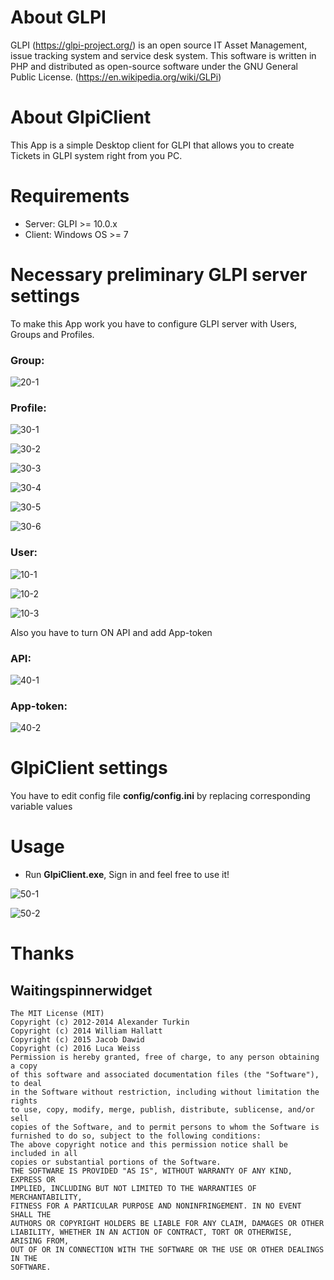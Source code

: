 # About GLPI
GLPI (https://glpi-project.org/) is an open source IT Asset Management, issue tracking system and service desk system. This software is written in PHP and distributed as open-source software under the GNU General Public License. (https://en.wikipedia.org/wiki/GLPi)

# About GlpiClient
This App is a simple Desktop client for GLPI that allows you to create Tickets in GLPI system right from you PC.

# Requirements
- Server: GLPI >= 10.0.x
- Client: Windows OS >= 7

# Necessary preliminary GLPI server settings
To make this App work you have to configure GLPI server with Users, Groups and Profiles. 

### Group:

![20-1](https://user-images.githubusercontent.com/9415718/179287310-4acd5926-672f-411c-becb-6b00bd069a87.jpg)

### Profile:

![30-1](https://user-images.githubusercontent.com/9415718/179287354-26764b80-4226-4955-aab5-b515a957dda0.jpg)

![30-2](https://user-images.githubusercontent.com/9415718/179287396-536bf822-f167-44b7-b603-70a393076fae.jpg)

![30-3](https://user-images.githubusercontent.com/9415718/179287415-ffc85217-34ef-4d7c-9dc9-78d052fcccb6.jpg)

![30-4](https://user-images.githubusercontent.com/9415718/179287433-cf0d8afa-d966-4da8-9414-70355dfe0fbd.jpg)

![30-5](https://user-images.githubusercontent.com/9415718/179287447-83c8f599-da9c-4e7e-9b06-51a35387ed9c.jpg)

![30-6](https://user-images.githubusercontent.com/9415718/179287459-a0e441d5-fb67-4e7a-b644-3bac7e5be76f.jpg)

### User:

![10-1](https://user-images.githubusercontent.com/9415718/179287498-f4c86afd-9d3b-4a56-8615-e1c622e3da5f.jpg)

![10-2](https://user-images.githubusercontent.com/9415718/179287525-13bd1d61-5cd2-4783-9cad-df403d9a8f8e.jpg)

![10-3](https://user-images.githubusercontent.com/9415718/179287541-a7864e8b-bd34-46fe-9663-d6e21449cc30.jpg)

Also you have to turn ON API and add App-token

### API:

![40-1](https://user-images.githubusercontent.com/9415718/179287654-7da9716d-6fa6-4fe3-b62c-e6ef961cb8c4.jpg)

### App-token:

![40-2](https://user-images.githubusercontent.com/9415718/179287701-66ce3eba-9ecb-469f-8ce7-631c76c9da61.jpg)

# GlpiClient settings
You have to edit config file **config/config.ini** by replacing corresponding variable values

# Usage

- Run **GlpiClient.exe**, Sign in and feel free to use it!

![50-1](https://user-images.githubusercontent.com/9415718/179288041-26aab0bb-9560-4c74-9abb-e2d3211c48bf.jpg)

![50-2](https://user-images.githubusercontent.com/9415718/179288162-4396c771-e622-4fee-9828-990c3a244c41.jpg)

# Thanks

## Waitingspinnerwidget

```
The MIT License (MIT)
Copyright (c) 2012-2014 Alexander Turkin
Copyright (c) 2014 William Hallatt
Copyright (c) 2015 Jacob Dawid
Copyright (c) 2016 Luca Weiss
Permission is hereby granted, free of charge, to any person obtaining a copy
of this software and associated documentation files (the "Software"), to deal
in the Software without restriction, including without limitation the rights
to use, copy, modify, merge, publish, distribute, sublicense, and/or sell
copies of the Software, and to permit persons to whom the Software is
furnished to do so, subject to the following conditions:
The above copyright notice and this permission notice shall be included in all
copies or substantial portions of the Software.
THE SOFTWARE IS PROVIDED "AS IS", WITHOUT WARRANTY OF ANY KIND, EXPRESS OR
IMPLIED, INCLUDING BUT NOT LIMITED TO THE WARRANTIES OF MERCHANTABILITY,
FITNESS FOR A PARTICULAR PURPOSE AND NONINFRINGEMENT. IN NO EVENT SHALL THE
AUTHORS OR COPYRIGHT HOLDERS BE LIABLE FOR ANY CLAIM, DAMAGES OR OTHER
LIABILITY, WHETHER IN AN ACTION OF CONTRACT, TORT OR OTHERWISE, ARISING FROM,
OUT OF OR IN CONNECTION WITH THE SOFTWARE OR THE USE OR OTHER DEALINGS IN THE
SOFTWARE.
```
